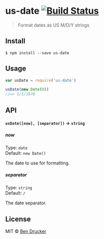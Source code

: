 # us-date [![Build Status](https://travis-ci.org/bendrucker/us-date.svg?branch=master)](https://travis-ci.org/bendrucker/us-date)

> Format dates as US M/D/Y strings


## Install

```
$ npm install --save us-date
```


## Usage

```js
var usDate = require('us-date')

usDate(new Date(0))
//=> 1/1/1970
```

## API

#### `usDate([now], [separator])` -> `string`

##### now

Type: `date`  
Default: `new Date()`

The date to use for formatting.

##### separator

Type: `string`  
Default: `/`

The date separator.


## License

MIT © [Ben Drucker](http://bendrucker.me)
